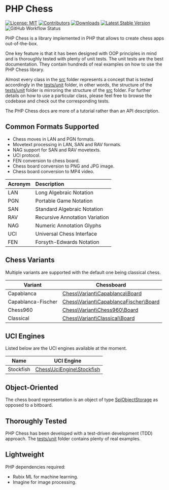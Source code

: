 # PHP Chess

[![License: MIT](https://img.shields.io/badge/License-MIT-blue.svg)](https://opensource.org/license/mit/)
[![Contributors](https://img.shields.io/github/contributors/chesslablab/php-chess)](https://github.com/chesslablab/php-chess/graphs/contributors)
[![Downloads](https://img.shields.io/packagist/dt/chesslablab/php-chess.svg)](https://packagist.org/packages/chesslablab/php-chess)
[![Latest Stable Version](https://poser.pugx.org/chesslablab/php-chess/v/stable)](https://packagist.org/packages/chesslablab/php-chess)
![GitHub Workflow Status](https://github.com/chesslablab/php-chess/actions/workflows/php.yml/badge.svg)

PHP Chess is a library implemented in PHP that allows to create chess apps out-of-the-box.

One key feature is that it has been designed with OOP principles in mind and is thoroughly tested with plenty of unit tests. The unit tests are the best documentation. They contain hundreds of real examples on how to use the PHP Chess library.

Almost every class in the [src](https://github.com/chesslablab/php-chess/tree/master/src) folder represents a concept that is tested accordingly in the [tests/unit](https://github.com/chesslablab/php-chess/tree/master/tests/unit) folder, in other words, the structure of the [tests/unit](https://github.com/chesslablab/php-chess/tree/master/tests/unit) folder is mirroring the structure of the [src](https://github.com/chesslablab/php-chess/tree/master/src) folder. For further details on how to use a particular class, please feel free to browse the codebase and check out the corresponding tests.

The PHP Chess docs are more of a tutorial rather than an API description.

## Common Formats Supported

- Chess moves in LAN and PGN formats.
- Movetext processing in LAN, SAN and RAV formats.
- NAG support for SAN and RAV movetexts.
- UCI protocol.
- FEN conversion to chess board.
- Chess board conversion to PNG and JPG image.
- Chess board conversion to MP4 video.

| Acronym | Description                    |
| :------ | :----------------------------- |
| LAN     | Long Algebraic Notation        |
| PGN     | Portable Game Notation         |
| SAN     | Standard Algebraic Notation    |
| RAV     | Recursive Annotation Variation |
| NAG     | Numeric Annotation Glyphs      |
| UCI     | Universal Chess Interface      |
| FEN     | Forsyth-Edwards Notation       |

## Chess Variants

Multiple variants are supported with the default one being classical chess.

| Variant | Chessboard |
| ------- | ---------- |
| Capablanca | [Chess\Variant\Capablanca\Board](https://github.com/chesslablab/php-chess/blob/master/tests/unit/Variant/Capablanca/BoardTest.php) |
| Capablanca-Fischer | [Chess\Variant\CapablancaFischer\Board](https://github.com/chesslablab/php-chess/blob/master/src/Variant/CapablancaFischer/Board.php) |
| Chess960 | [Chess\Variant\Chess960\Board](https://github.com/chesslablab/php-chess/blob/master/tests/unit/Variant/Chess960/BoardTest.php) |
| Classical | [Chess\Variant\Classical\Board](https://github.com/chesslablab/php-chess/blob/master/tests/unit/Variant/Classical/BoardTest.php) |

## UCI Engines

Listed below are the UCI engines available at the moment.

| Name | UCI Engine |
| ---- | ---------- |
| Stockfish | [Chess\UciEngine\Stockfish](https://github.com/chesslablab/php-chess/blob/master/tests/unit/UciEngine/StockfishTest.php) |

## Object-Oriented

The chess board representation is an object of type [SplObjectStorage](https://www.php.net/manual/en/class.splobjectstorage.php) as opposed to a bitboard.

## Thoroughly Tested

PHP Chess has been developed with a test-driven development (TDD) approach. The [tests/unit](https://github.com/chesslablab/php-chess/tree/master/tests/unit) folder contains plenty of real examples.

## Lightweight

PHP dependencies required:

- Rubix ML for machine learning.
- Imagine for image processing.
